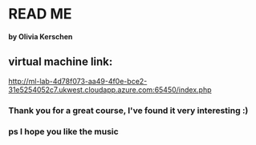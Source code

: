 # READ ME
#### by Olivia Kerschen 

## virtual machine link: 
http://ml-lab-4d78f073-aa49-4f0e-bce2-31e5254052c7.ukwest.cloudapp.azure.com:65450/index.php


### Thank you for a great course, I've found it very interesting :)
### ps I hope you like the music 
